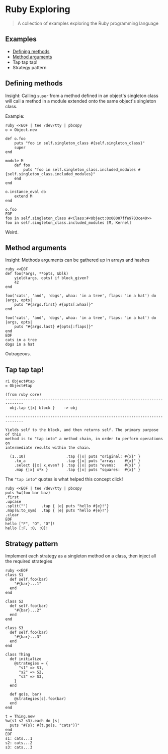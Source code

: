 # Ruby Exploring
>A collection of examples exploring the Ruby programming language

## Examples

* [Defining methods](./defining_methods.rb)
* [Method arguments](./method_arguments.rb)
* Tap tap tap!
* Strategy pattern

## Defining methods

Insight: Calling `super` from a method defined in an object's singleton class will call a method in a module extended onto the same object's singleton class.

Example:

```
ruby <<EOF | tee /dev/tty | pbcopy
o = Object.new

def o.foo
	puts "foo in self.singleton_class #{self.singleton_class}"
	super
end

module M
	def foo
		puts "foo in self.singleton_class.included_modules #{self.singleton_class.included_modules}"
	end
end

o.instance_eval do
	extend M
end

o.foo
EOF
foo in self.singleton_class #<Class:#<Object:0x00007ffe9703ce40>>
foo in self.singleton_class.included_modules [M, Kernel]
```

Weird.

## Method arguments

Insight: Methods arguments can be gathered up in arrays and hashes

```
ruby <<EOF
def foo(*args, **opts, &blk)
	yield(args, opts) if block_given?
	42
end

foo('cats', 'and', 'dogs', whaa: 'in a tree', flaps: 'in a hat') do |args, opts|
	puts "#{args.first} #{opts[:whaa]}"
end

foo('cats', 'and', 'dogs', whaa: 'in a tree', flaps: 'in a hat') do |args, opts|
	puts "#{args.last} #{opts[:flaps]}"
end
EOF
cats in a tree
dogs in a hat
```

Outrageous.

## Tap tap tap!

```
ri Object#tap
= Object#tap

(from ruby core)
------------------------------------------------------------------------------
  obj.tap {|x| block }    -> obj

------------------------------------------------------------------------------

Yields self to the block, and then returns self. The primary purpose of this
method is to "tap into" a method chain, in order to perform operations on
intermediate results within the chain.

  (1..10)                  .tap {|x| puts "original: #{x}" }
    .to_a                  .tap {|x| puts "array:    #{x}" }
    .select {|x| x.even? } .tap {|x| puts "evens:    #{x}" }
    .map {|x| x*x }        .tap {|x| puts "squares:  #{x}" }
```

The `"tap into"` quotes is what helped this concept click!

```
ruby <<EOF | tee /dev/tty | pbcopy
puts %w(foo bar baz)
.first
.upcase
.split("")      .tap { |e| puts "hello #{e}!"}
.map(&:to_sym)  .tap { |e| puts "hello #{e}!"}
.clear
EOF
hello ["F", "O", "O"]!
hello [:F, :O, :O]!
```

## Strategy pattern

Implement each strategy as a singleton method on a class, then inject all the required strategies

```
ruby <<EOF
class S1
  def self.foo(bar)
    "#{bar}...1"
  end
end

class S2
  def self.foo(bar)
    "#{bar}...2"
  end
end

class S3
  def self.foo(bar)
    "#{bar}...3"
  end
end

class Thing
  def initialize
    @strategies = {
      "s1" => S1,
      "s2" => S2,
      "s3" => S3,
    }
  end

  def go(s, bar)
    @strategies[s].foo(bar)
  end
end

t = Thing.new
%w(s1 s2 s3).each do |s|
  puts "#{s}: #{t.go(s, "cats")}"
end
EOF
s1: cats...1
s2: cats...2
s3: cats...3
```